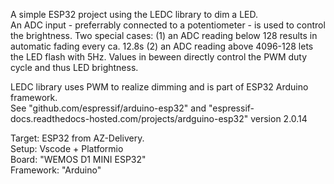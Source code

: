 A simple ESP32 project using the LEDC library to dim a LED.  
An ADC input - preferrably connected to a potentiometer - is used to control the brightness.
Two special cases: (1) an ADC reading below 128 results in automatic fading every ca. 12.8s
(2) an ADC reading above 4096-128 lets the LED flash with 5Hz.
Values in beween directly control the PWM duty cycle and thus LED brightness.

LEDC library uses PWM to realize dimming and is part of ESP32 Arduino framework.   
See "github.com/espressif/arduino-esp32" and "espressif-docs.readthedocs-hosted.com/projects/ardguino-esp32" version 2.0.14

Target: ESP32 from AZ-Delivery.  
Setup: Vscode + Platformio  
Board: "WEMOS D1 MINI ESP32"  
Framework: "Arduino"  
